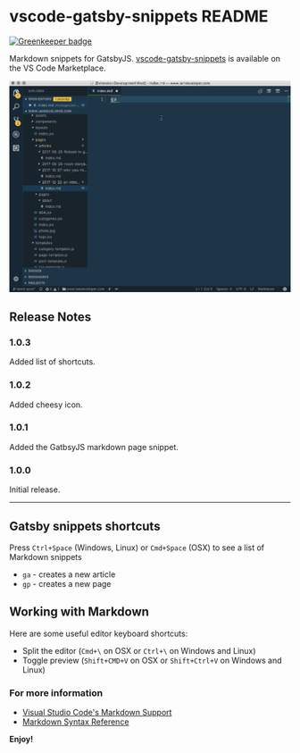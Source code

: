 # vscode-gatsby-snippets README

[![Greenkeeper badge](https://badges.greenkeeper.io/nickytonline/vscode-gatsby-snippets.svg)](https://greenkeeper.io/)

Markdown snippets for GatsbyJS. [vscode-gatsby-snippets](https://marketplace.visualstudio.com/items?itemName=nickytonline.vscode-gatsby-snippets) is available on the VS Code Marketplace.

![Gatsby JS snippets in action](images/snippet-in-action.gif)

## Release Notes

### 1.0.3

Added list of shortcuts.

### 1.0.2

Added cheesy icon.

### 1.0.1

Added the GatbsyJS markdown page snippet.

### 1.0.0

Initial release.

-----------------------------------------------------------------------------------------------------------

## Gatsby snippets shortcuts

Press `Ctrl+Space` (Windows, Linux) or `Cmd+Space` (OSX) to see a list of Markdown snippets

* `ga` - creates a new article
* `gp` - creates a new page

## Working with Markdown

Here are some useful editor keyboard shortcuts:

* Split the editor (`Cmd+\` on OSX or `Ctrl+\` on Windows and Linux)
* Toggle preview (`Shift+CMD+V` on OSX or `Shift+Ctrl+V` on Windows and Linux)

### For more information

* [Visual Studio Code's Markdown Support](http://code.visualstudio.com/docs/languages/markdown)
* [Markdown Syntax Reference](https://help.github.com/articles/markdown-basics/)

**Enjoy!**